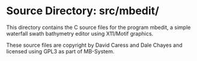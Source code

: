 # Source Directory: src/mbedit/

This directory contains the C source files for the program mbedit, a simple
waterfall swath bathymetry editor using X11/Motif graphics.

These source files are copyright by David Caress and Dale Chayes and licensed
using GPL3 as part of MB-System.

